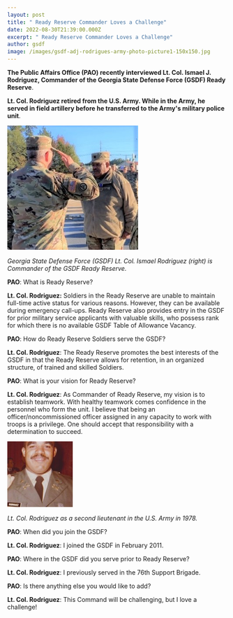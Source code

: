 ```yaml
---
layout: post
title: " Ready Reserve Commander Loves a Challenge"
date: 2022-08-30T21:39:00.000Z
excerpt: " Ready Reserve Commander Loves a Challenge"
author: gsdf
image: /images/gsdf-adj-rodrigues-army-photo-picture1-150x150.jpg
---
```

**The Public Affairs Office (PAO) recently interviewed Lt. Col. Ismael J. Rodriguez, Commander of the Georgia State Defense Force (GSDF) Ready Reserve**.

**Lt. Col. Rodriguez retired from the U.S. Army. While in the Army, he served in field artillery before he transferred to the Army's military police unit**.

![Georgia State Defense Force (GSDF) Lt. Col. Ismael Rodriguez (right) is Commander of the GSDF Ready Reserve.](/images/gsdf-ltc-rodriguez_lighter_255420741_252910220213835_3149761361845739951_n-300x284.jpg)

*Georgia State Defense Force (GSDF) Lt. Col. Ismael Rodriguez (right) is Commander of the GSDF Ready Reserve.*

**PAO**: What is Ready Reserve?

**Lt. Col. Rodriguez:** Soldiers in the Ready Reserve are unable to maintain full-time active status for various reasons. However, they can be available during emergency call-ups. Ready Reserve also provides entry in the GSDF for prior military service applicants with valuable skills, who possess rank for which there is no available GSDF Table of Allowance Vacancy.

**PAO**: How do Ready Reserve Soldiers serve the GSDF?

**Lt. Col. Rodriguez**: The Ready Reserve promotes the best interests of the GSDF in that the Ready Reserve allows for retention, in an organized structure, of trained and skilled Soldiers.

**PAO**: What is your vision for Ready Reserve?

**Lt. Col. Rodriguez**: As Commander of Ready Reserve, my vision is to establish teamwork. With healthy teamwork comes confidence in the personnel who form the unit. I believe that being an officer/noncommissioned officer assigned in any capacity to work with troops is a privilege. One should accept that responsibility with a determination to succeed.

![Lt. Col. Rodriguez as a second lieutenant in the U.S. Army in 1978.](/images/gsdf-adj-rodrigues-army-photo-picture1-150x150.jpg)

*Lt. Col. Rodriguez as a second lieutenant in the U.S. Army in 1978.*

**PAO**: When did you join the GSDF?

**Lt. Col. Rodriguez**: I joined the GSDF in February 2011.

**PAO**: Where in the GSDF did you serve prior to Ready Reserve?

**Lt. Col. Rodriguez**: I previously served in the 76th Support Brigade.

**PAO**: Is there anything else you would like to add?

**Lt. Col. Rodriguez**: This Command will be challenging, but I love a challenge!